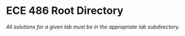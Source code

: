 # ECE 486 Root Directory

*All solutions for a given lab must be in the appropriate lab subdirectory.*
